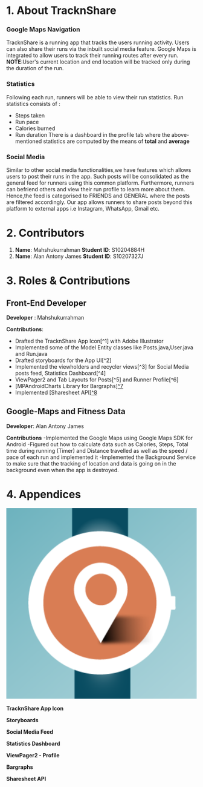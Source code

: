 # 1. About TracknShare 

### Google Maps Navigation
TracknShare is a running app that tracks the users running activity. Users can also share their runs via the inbuilt social media feature.
Google Maps is integrated to allow users to track their running routes after every run.
**NOTE**:User's current location and end location will be tracked only during the duration of the run.

### Statistics
Following each run, runners will be able to view their run statistics.
Run statistics consists of :
  - Steps taken
  - Run pace
  - Calories burned
  - Run duration
  There is a dashboard in the profile tab where the above-mentioned statistics are computed by the means of **total** and **average**
  
 ### Social Media
 Similar to other social media functionalities,we have features which allows users to post their runs in the app. Such posts will be consolidated as the general feed
 for runners using this common platform.
 Furthermore, runners can befriend others and view their run profile to learn more about them.
 Hence,the feed is categorised to FRIENDS and GENERAL where the posts are filtered accordingly.
 Our app allows runners to share posts beyond this platform to external apps i.e Instagram, WhatsApp, Gmail etc.
 
# 2. Contributors
1. **Name**: Mahshukurrahman
   **Student ID**: S10204884H
2. **Name**: Alan Antony James
   **Student ID**: S10207327J
  
# 3. Roles & Contributions
 
 ## Front-End Developer
 **Developer** : Mahshukurrahman
 
 **Contributions**:
  - Drafted the TracknShare App Icon[^1] with Adobe Illustrator
  - Implemented some of the Model Entity classes like Posts.java,User.java and Run.java
  - Drafted storyboards for the App UI[^2]
  - Implemented the viewholders and recycler views[^3] for Social Media posts feed, Statistics Dashboard[^4]
  - ViewPager2 and Tab Layouts for Posts[^5] and Runner Profile[^6]
  - [MPAndroidCharts Library for Bargraphs][^7](https://github.com/PhilJay/MPAndroidChart)
  - Implemented [Sharesheet API][^8](https://developer.android.com/training/sharing/send)
  
 ## Google-Maps and Fitness Data
 **Developer**: Alan Antony James

 **Contributions**
  -Implemented the Google Maps using Google Maps SDK for Android
  -Figured out how to calculate data such as Calories, Steps, Total time during running (Timer) and Distance travelled as well as the speed / pace of each run and implemented it
  -Implemented the Background Service to make sure that the tracking of location and data is going on in the background even when the app is destroyed.
  
  # 4. Appendices
  
  ![TracknShare App Icon](/app/src/main/ic_launcher-playstore.png)
  
 **TracknShare App Icon**
 
 **Storyboards**
 
 **Social Media Feed**
 
 **Statistics Dashboard**
 
**ViewPager2 - Profile**
 
**Bargraphs**
 
**Sharesheet API**
 

